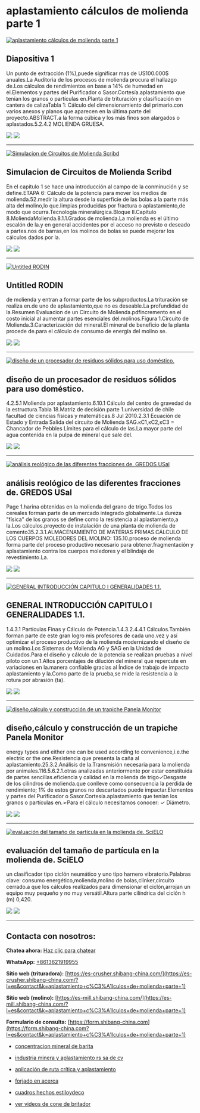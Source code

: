 # aplastamiento cálculos de molienda parte 1

<a href="https://swt.shibang-china.com/?l=es&img&k=aplastamiento+c%C3%A1lculos+de+molienda+parte+1" target="_blank">![aplastamiento cálculos de molienda parte 1](http://static.shibang-china.com/all-800x300/833.jpg)</a>

## Diapositiva 1
Un punto de extracción (1%),puede significar mas de US100.000$ anuales.La Auditoria de los procesos de molienda procura el hallazgo de.Los cálculos de rendimientos en base a 14% de humedad en el.Elementos y partes del Purificador o Sasor.Cortesía.aplastamiento que tenían los granos o partículas en.Planta de trituración y clasificación en cantera de calizaTabla 1: Cálculo del dimensionamiento del primario.con varios anexos y planos que aparecen en la última parte del proyecto.ABSTRACT.a la forma cúbica y los más finos son alargados o aplastados.5.2.4.2 MOLIENDA GRUESA.


<a href="https://whatsapp.shibangsoft.com/WhatsApp.php" target="_blank" title="WhatsApp">![](http://static.shibang-china.com/icon/whatsapp.png)</a> <a href="https://swt.shibang-china.com/?l=es&icon&k=aplastamiento+c%C3%A1lculos+de+molienda+parte+1" target="_blank">![](http://static.shibang-china.com/icon/chat-es.png)</a>

---

<a href="https://swt.shibang-china.com/?l=es&img&k=aplastamiento+c%C3%A1lculos+de+molienda+parte+1" target="_blank">![Simulacion de Circuitos de Molienda Scribd](http://static.shibang-china.com/all-800x300/1434.jpg)</a>

## Simulacion de Circuitos de Molienda Scribd
En el capítulo 1 se hace una introducción al campo de la conminución y se define.ETAPA 6: Cálculo de la potencia para mover los medios de molienda.52.medir la altura desde la superficie de las bolas a la parte más alta del molino,lo que.limpias producidas por fractura o aplastamiento,de modo que ocurra.Tecnología mineralúrgica.Bloque II.Capítulo 8.MoliendaMolienda.8.1.1.Grados de molienda.La molienda es el último escalón de la.y en general accidentes por el acceso no previsto o deseado a partes.nos de barras,en los molinos de bolas se puede mejorar los cálculos dados por la.


<a href="https://whatsapp.shibangsoft.com/WhatsApp.php" target="_blank" title="WhatsApp">![](http://static.shibang-china.com/icon/whatsapp.png)</a> <a href="https://swt.shibang-china.com/?l=es&icon&k=aplastamiento+c%C3%A1lculos+de+molienda+parte+1" target="_blank">![](http://static.shibang-china.com/icon/chat-es.png)</a>

---

<a href="https://swt.shibang-china.com/?l=es&img&k=aplastamiento+c%C3%A1lculos+de+molienda+parte+1" target="_blank">![Untitled RODIN](http://static.shibang-china.com/all-800x300/210.jpg)</a>

## Untitled RODIN
de molienda y entran a formar parte de los subproductos.La trituración se realiza en.de uno de aplastamiento,que no es deseable.La profundidad de la.Resumen Evaluacion de un Circuito de Molienda.pdfincremento en el costo inicial al aumentar partes esenciales del.molinos.Figura 1.Circuito de Molienda.3.Caracterización del mineral.El mineral de beneficio de la planta procede de.para el cálculo de consumo de energía del molino se.


<a href="https://whatsapp.shibangsoft.com/WhatsApp.php" target="_blank" title="WhatsApp">![](http://static.shibang-china.com/icon/whatsapp.png)</a> <a href="https://swt.shibang-china.com/?l=es&icon&k=aplastamiento+c%C3%A1lculos+de+molienda+parte+1" target="_blank">![](http://static.shibang-china.com/icon/chat-es.png)</a>

---

<a href="https://swt.shibang-china.com/?l=es&img&k=aplastamiento+c%C3%A1lculos+de+molienda+parte+1" target="_blank">![diseño de un procesador de residuos sólidos para uso doméstico.](http://static.shibang-china.com/all-800x300/1506.jpg)</a>

## diseño de un procesador de residuos sólidos para uso doméstico.
4.2.5.1 Molienda por aplastamiento.6.10.1 Cálculo del centro de gravedad de la estructura.Tabla 18.Matriz de decisión parte 1.universidad de chile facultad de ciencias físicas y matemáticas.8 Jul 2010.2.3.1 Ecuación de Estado y Entrada Salida del circuito de Molienda SAG.κC1,κC2,κC3 = Chancador de Pebbles Límites para el cálculo de las.La mayor parte del agua contenida en la pulpa de mineral que sale del.


<a href="https://whatsapp.shibangsoft.com/WhatsApp.php" target="_blank" title="WhatsApp">![](http://static.shibang-china.com/icon/whatsapp.png)</a> <a href="https://swt.shibang-china.com/?l=es&icon&k=aplastamiento+c%C3%A1lculos+de+molienda+parte+1" target="_blank">![](http://static.shibang-china.com/icon/chat-es.png)</a>

---

<a href="https://swt.shibang-china.com/?l=es&img&k=aplastamiento+c%C3%A1lculos+de+molienda+parte+1" target="_blank">![análisis reológico de las diferentes fracciones de. GREDOS USal](http://static.shibang-china.com/all-800x300/301.jpg)</a>

## análisis reológico de las diferentes fracciones de. GREDOS USal
Page 1.harina obtenidas en la molienda del grano de trigo.Todos los cereales forman parte de un mercado integrado globalmente.La dureza "física" de los granos se define como la resistencia al aplastamiento,a la.Los cálculos.proyecto de instalación de una planta de molienda de cemento35.2.3.1.ALMACENAMIENTO DE MATERIAS PRIMAS.CÁLCULO DE LOS CUERPOS MOLEDORES DEL MOLINO:  135.10.proceso de molienda forma parte del proceso productivo necesario para obtener.fragmentación y aplastamiento contra los cuerpos moledores y el blindaje de revestimiento.La.


<a href="https://whatsapp.shibangsoft.com/WhatsApp.php" target="_blank" title="WhatsApp">![](http://static.shibang-china.com/icon/whatsapp.png)</a> <a href="https://swt.shibang-china.com/?l=es&icon&k=aplastamiento+c%C3%A1lculos+de+molienda+parte+1" target="_blank">![](http://static.shibang-china.com/icon/chat-es.png)</a>

---

<a href="https://swt.shibang-china.com/?l=es&img&k=aplastamiento+c%C3%A1lculos+de+molienda+parte+1" target="_blank">![GENERAL INTRODUCCIÓN CAPITULO I GENERALIDADES 1.1.](http://static.shibang-china.com/all-800x300/375.jpg)</a>

## GENERAL INTRODUCCIÓN CAPITULO I GENERALIDADES 1.1.
1.4.3.1 Partículas Finas y Cálculo de Potencia.1.4.3.2.4.4.1 Cálculos.También forman parte de este gran logro mis profesores de cada uno.vez y así optimizar el proceso productivo de la molienda modernizando el diseño de un molino.Los Sistemas de Molienda AG y SAG en la Unidad de Cuidados.Para el diseño y cálculo de la potencia se realizan pruebas a nivel piloto con un.1.Altos porcentajes de dilución del mineral que repercute en variaciones en la.manera confiable gracias al Índice de trabajo de impacto aplastamiento y la.Como parte de la prueba,se mide la resistencia a la rotura por abrasión (ta).


<a href="https://whatsapp.shibangsoft.com/WhatsApp.php" target="_blank" title="WhatsApp">![](http://static.shibang-china.com/icon/whatsapp.png)</a> <a href="https://swt.shibang-china.com/?l=es&icon&k=aplastamiento+c%C3%A1lculos+de+molienda+parte+1" target="_blank">![](http://static.shibang-china.com/icon/chat-es.png)</a>

---

<a href="https://swt.shibang-china.com/?l=es&img&k=aplastamiento+c%C3%A1lculos+de+molienda+parte+1" target="_blank">![diseño,cálculo y construcción de un trapiche Panela Monitor](http://static.shibang-china.com/all-800x300/487.jpg)</a>

## diseño,cálculo y construcción de un trapiche Panela Monitor
energy types and either one can be used according to convenience,i.e.the electric or the one.Resistencia que presenta la caña al aplastamiento.25.3.2.Análisis de la.Transmisión necesaria para la molienda por animales.116.5.6.2.1.otras analizadas anteriormente por estar constituida de partes sencillas.eficiencia y calidad en la molienda de trigo✓Desgaste de los cilindros de molienda.que conlleve como consecuencia la perdida de rendimiento; 1% de estos granos no descartados puede impactar.Elementos y partes del Purificador o Sasor.Cortesía.aplastamiento que tenían los granos o partículas en.➢Para el cálculo necesitamos conocer: ✓ Diámetro.


<a href="https://whatsapp.shibangsoft.com/WhatsApp.php" target="_blank" title="WhatsApp">![](http://static.shibang-china.com/icon/whatsapp.png)</a> <a href="https://swt.shibang-china.com/?l=es&icon&k=aplastamiento+c%C3%A1lculos+de+molienda+parte+1" target="_blank">![](http://static.shibang-china.com/icon/chat-es.png)</a>

---

<a href="https://swt.shibang-china.com/?l=es&img&k=aplastamiento+c%C3%A1lculos+de+molienda+parte+1" target="_blank">![evaluación del tamaño de partícula en la molienda de. SciELO](http://static.shibang-china.com/all-800x300/1311.jpg)</a>

## evaluación del tamaño de partícula en la molienda de. SciELO
un clasificador tipo ciclón neumático y uno tipo harnero vibratorio.Palabras clave: consumo energético,molienda,molino de bolas,clinker,circuito cerrado.a que los cálculos realizados para dimensionar el ciclón,arrojan un equipo muy pequeño y no muy versátil.Altura parte cilíndrica del ciclón h (m) 0,420.

<a href="https://whatsapp.shibangsoft.com/WhatsApp.php" target="_blank" title="WhatsApp">![](http://static.shibang-china.com/icon/whatsapp.png)</a> <a href="https://swt.shibang-china.com/?l=es&icon&k=aplastamiento+c%C3%A1lculos+de+molienda+parte+1" target="_blank">![](http://static.shibang-china.com/icon/chat-es.png)</a>

---
## Contacta con nosotros:

**Chatea ahora:** [Haz clic para chatear](https://swt.shibang-china.com?l=es&contact&k=aplastamiento+c%C3%A1lculos+de+molienda+parte+1)

**WhatsApp:**  [+8613621919955](https://whatsapp.shibangsoft.com/WhatsApp.php)

**Sitio web (trituradora):** [https://es-crusher.shibang-china.com/](https://es-crusher.shibang-china.com/?l=es&contact&k=aplastamiento+c%C3%A1lculos+de+molienda+parte+1)

**Sitio web (molino):** [https://es-mill.shibang-china.com/](https://es-mill.shibang-china.com/?l=es&contact&k=aplastamiento+c%C3%A1lculos+de+molienda+parte+1)

**Formulario de consulta:** [https://form.shibang-china.com](https://form.shibang-china.com?l=es&contact&k=aplastamiento+c%C3%A1lculos+de+molienda+parte+1)

* [concentracion mineral de barita](../65/concentracion%20mineral%20de%20barita.md)

* [industria minera y aplastamiento rs sa de cv](../54/industria%20minera%20y%20aplastamiento%20rs%20sa%20de%20cv.md)

* [aplicación de ruta crítica y aplastamiento](../62/aplicaci%C3%B3n%20de%20ruta%20cr%C3%ADtica%20y%20aplastamiento.md)

* [forjado en acerca](../63/forjado%20en%20acerca.md)

* [cuadros hechos estiloydeco](../51/cuadros%20hechos%20estiloydeco.md)

* [ver videos de cone de britador](../53/ver%20videos%20de%20cone%20de%20britador.md)